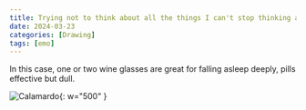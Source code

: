 ```yaml
---
title: Trying not to think about all the things I can't stop thinking about
date: 2024-03-23
categories: [Drawing]
tags: [emo]
---
```


In this case, one or two wine glasses are great for falling asleep deeply, pills effective but dull.

![Calamardo](https://lh3.googleusercontent.com/fife/ALs6j_G9drEaoLfd8A7a7oytKguAP6cKQESThfa9d17atDL42nA_sVAZh1bniGPGubKAieZuR_MQsPTuedHfNtTD1kKptu0EPfBVk8VXIjKtVb_0Pm-rRf00am_9Fp27vrL0NKLLPcrFgf3hNujhlfK-mKUgPk-H2F2srf-x5j1fnhGMYkkzTfBI9dE6hRXYMchYMnDyqsCjFG5OFJun73aQklbPIOO2XeWskg0OJOfZoawN0W3RHs3T87VFf0bprA8PQBBxFWylVrtCLCblky2L5URNhBQlqxAeCwoO5LvFoddgI33haP0LFyRcbqhgXXcHVDRWefaLKYx33XqcGSj59rwUqFARGCLYHtUok7Jhc2ZPWTlt1pdnhvTvdaApuUfwtF_iEacur5Ycmqqo_j8zlm7-dwtY4ZbBy_gpj2p2YaUWwja9KTKhYPJjzvm0tAXgvs7MZJGGMdGxi9HTM-mHp2HPYVsYHhmIRroNj2BaBVTBpTtDpg1W51jiwbx-spAUcNEoRbmZHN-by8G5o2vzV4a-7Z1yRKhfK5ZHsvGY_wrR4SpSJcx0bg9jFPxY2M8stPFqWqnbfU0MSzH2HNVwvKWc1wthyPQve1LJeOlaLqgBcJc6cnnDKWB9aeHie41DPXRlEKXyZy1Nx9GfS0Q_oho-y0Vc8Z56zEOGjSPL02mSihQLBo-LxM87ebTY5DVQ2sfyrMx5knY3aZo0NYxtNwwaDQg9cov9DO3tqvBbsDX4jfQ37pPcUsGGEoFCWWU4NkiyUhEliAKO3y51gFYKXlZJvuw2j2PSj-SasBxvz5yYksJf3zKy6Jjrb1PiW0ylU6E0eYYHzAQ42VYyYwrMVMaBKYE8FWbW7EpTryxvboLuOrFlUDrH1G__8v8Kl6_RiO2-8fOFkpVtyjFe2Tv1-lILlXLGdP5r8f6eCmqk9qPHBoBFtMB0kXN8xg0Aoc5V_O_JwelPjfOuxIN9YgUFr5GZ4koymCf3a1IPYauS-EDJhSlJnHlrWKHzD5rVFYXlbqnsiYVQTXl1oLiCkCrRoP-pb94qcNoGfjwDcyBNVE6D7C6VqFRCxHyHqPFFdwyDQyw4WvyTqELV33qVhJXk7eKTCTuCyyIW_9fVL8KBI3Cs87qcm36j8LyxxWwbq9uw-8OCDowk0q7eakifPMwpOu70_myfykBgVC1jq8sp75g9pSBSiXvH81o6f9GcgIIZ_e0Mkjl3MRMUEPZV49DHpW4je29jRBYZLRAjmMMCmnJW-H88KCzYukPjYptVDOPGmm5oNXYtvFRm41anDAkCPdlQ1x6RgU_kzcCKRf7goQ3u2Vn_kYBzTDOa5-QQKi_oLbVq9ronhoqNJ7YkqKGBOm5Cg0N5LCPhI9DGY-xekmx7UF4SpJFZFo5Ju4nKrW341Mwszb6xZnvWJJkEYwLLyAlf8wNzGib09yrRN3ZZZAUEuVE6yE21CCzGA0C7G3iBhXSLfVZfPkOwilnkbOdltLlN4rWCocGEW0AERmWGrn3mODtOhWwaPcbHstjAPWtjAWzTl0RYV9cIs6cq8siZGdTPhAu0jSSEAKIB85KhwNDmMIYz26WYG816LXvouIcWid1oxM4Fl1H86fTJ55ZeWw=w2382-h1916){: w="500" }
